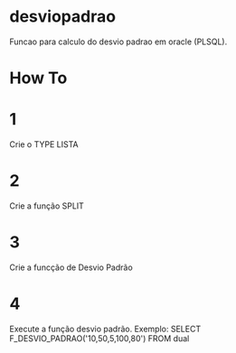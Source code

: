 # desviopadrao
Funcao para calculo do desvio padrao em oracle (PLSQL).

# How To
# 1 
Crie o TYPE LISTA
# 2 
Crie a função SPLIT
# 3 
Crie a funcção de Desvio Padrão
# 4 
Execute a função desvio padrão.
    Exemplo: SELECT F_DESVIO_PADRAO('10,50,5,100,80') FROM dual
